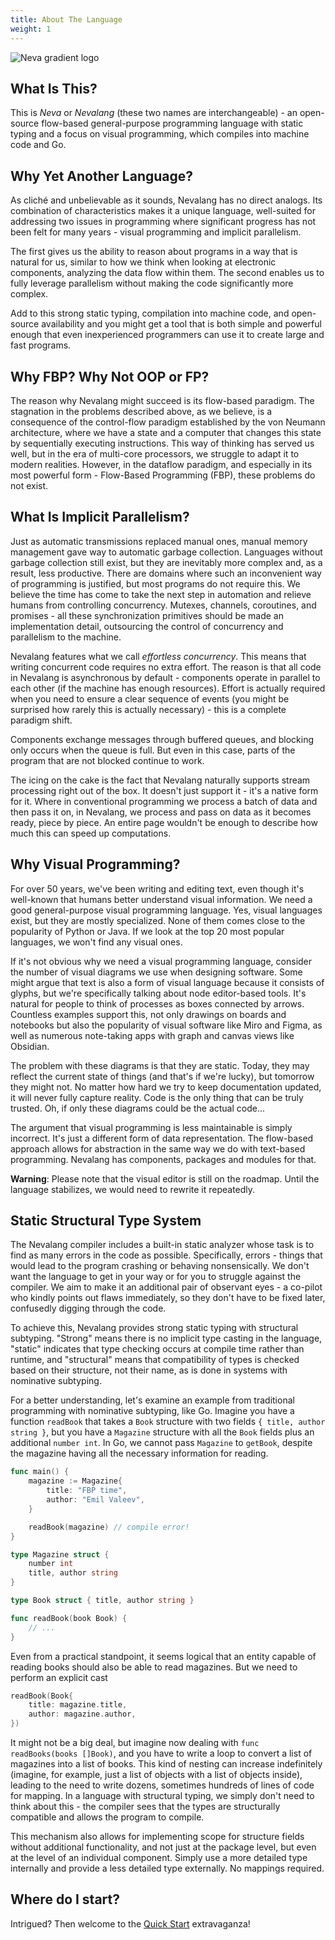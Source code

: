 ```yaml
---
title: About The Language
weight: 1
---
```


![Neva gradient logo](/images/gradient.svg)

## What Is This?

This is _Neva_ or _Nevalang_ (these two names are interchangeable) - an open-source flow-based general-purpose programming language with static typing and a focus on visual programming, which compiles into machine code and Go.

## Why Yet Another Language?

As cliché and unbelievable as it sounds, Nevalang has no direct analogs. Its combination of characteristics makes it a unique language, well-suited for addressing two issues in programming where significant progress has not been felt for many years - visual programming and implicit parallelism.

The first gives us the ability to reason about programs in a way that is natural for us, similar to how we think when looking at electronic components, analyzing the data flow within them. The second enables us to fully leverage parallelism without making the code significantly more complex.

Add to this strong static typing, compilation into machine code, and open-source availability and you might get a tool that is both simple and powerful enough that even inexperienced programmers can use it to create large and fast programs.

## Why FBP? Why Not OOP or FP?

The reason why Nevalang might succeed is its flow-based paradigm. The stagnation in the problems described above, as we believe, is a consequence of the control-flow paradigm established by the von Neumann architecture, where we have a state and a computer that changes this state by sequentially executing instructions. This way of thinking has served us well, but in the era of multi-core processors, we struggle to adapt it to modern realities. However, in the dataflow paradigm, and especially in its most powerful form - Flow-Based Programming (FBP), these problems do not exist.

## What Is Implicit Parallelism?

Just as automatic transmissions replaced manual ones, manual memory management gave way to automatic garbage collection. Languages without garbage collection still exist, but they are inevitably more complex and, as a result, less productive. There are domains where such an inconvenient way of programming is justified, but most programs do not require this. We believe the time has come to take the next step in automation and relieve humans from controlling concurrency. Mutexes, channels, coroutines, and promises - all these synchronization primitives should be made an implementation detail, outsourcing the control of concurrency and parallelism to the machine.

Nevalang features what we call _effortless concurrency_. This means that writing concurrent code requires no extra effort. The reason is that all code in Nevalang is asynchronous by default - components operate in parallel to each other (if the machine has enough resources). Effort is actually required when you need to ensure a clear sequence of events (you might be surprised how rarely this is actually necessary) - this is a complete paradigm shift.

Components exchange messages through buffered queues, and blocking only occurs when the queue is full. But even in this case, parts of the program that are not blocked continue to work.

The icing on the cake is the fact that Nevalang naturally supports stream processing right out of the box. It doesn't just support it - it's a native form for it. Where in conventional programming we process a batch of data and then pass it on, in Nevalang, we process and pass on data as it becomes ready, piece by piece. An entire page wouldn't be enough to describe how much this can speed up computations.

## Why Visual Programming?

For over 50 years, we've been writing and editing text, even though it's well-known that humans better understand visual information. We need a good general-purpose visual programming language. Yes, visual languages exist, but they are mostly specialized. None of them comes close to the popularity of Python or Java. If we look at the top 20 most popular languages, we won't find any visual ones.

If it's not obvious why we need a visual programming language, consider the number of visual diagrams we use when designing software. Some might argue that text is also a form of visual language because it consists of glyphs, but we're specifically talking about node editor-based tools. It's natural for people to think of processes as boxes connected by arrows. Countless examples support this, not only drawings on boards and notebooks but also the popularity of visual software like Miro and Figma, as well as numerous note-taking apps with graph and canvas views like Obsidian.

The problem with these diagrams is that they are static. Today, they may reflect the current state of things (and that's if we're lucky), but tomorrow they might not. No matter how hard we try to keep documentation updated, it will never fully capture reality. Code is the only thing that can be truly trusted. Oh, if only these diagrams could be the actual code...

The argument that visual programming is less maintainable is simply incorrect. It's just a different form of data representation. The flow-based approach allows for abstraction in the same way we do with text-based programming. Nevalang has components, packages and modules for that.

**Warning**: Please note that the visual editor is still on the roadmap. Until the language stabilizes, we would need to rewrite it repeatedly.

## Static Structural Type System

The Nevalang compiler includes a built-in static analyzer whose task is to find as many errors in the code as possible. Specifically, errors - things that would lead to the program crashing or behaving nonsensically. We don't want the language to get in your way or for you to struggle against the compiler. We aim to make it an additional pair of observant eyes - a co-pilot who kindly points out flaws immediately, so they don't have to be fixed later, confusedly digging through the code.

To achieve this, Nevalang provides strong static typing with structural subtyping. "Strong" means there is no implicit type casting in the language, "static" indicates that type checking occurs at compile time rather than runtime, and "structural" means that compatibility of types is checked based on their structure, not their name, as is done in systems with nominative subtyping.

For a better understanding, let's examine an example from traditional programming with nominative subtyping, like Go. Imagine you have a function `readBook` that takes a `Book` structure with two fields `{ title, author string }`, but you have a `Magazine` structure with all the `Book` fields plus an additional `number int`. In Go, we cannot pass `Magazine` to `getBook`, despite the magazine having all the necessary information for reading.

```go
func main() {
    magazine := Magazine{
        title: "FBP time",
        author: "Emil Valeev",
    }

    readBook(magazine) // compile error!
}

type Magazine struct {
    number int
    title, author string
}

type Book struct { title, author string }

func readBook(book Book) {
    // ...
}
```

Even from a practical standpoint, it seems logical that an entity capable of reading books should also be able to read magazines. But we need to perform an explicit cast

```go
readBook(Book{
    title: magazine.title,
    author: magazine.author,
})
```

It might not be a big deal, but imagine now dealing with `func readBooks(books []Book)`, and you have to write a loop to convert a list of magazines into a list of books. This kind of nesting can increase indefinitely (imagine, for example, just a list of objects with a list of objects inside), leading to the need to write dozens, sometimes hundreds of lines of code for mapping. In a language with structural typing, we simply don't need to think about this - the compiler sees that the types are structurally compatible and allows the program to compile.

This mechanism also allows for implementing scope for structure fields without additional functionality, and not just at the package level, but even at the level of an individual component. Simply use a more detailed type internally and provide a less detailed type externally. No mappings required.

## Where do I start?

Intrigued? Then welcome to the [Quick Start](/docs/quick-start) extravaganza!